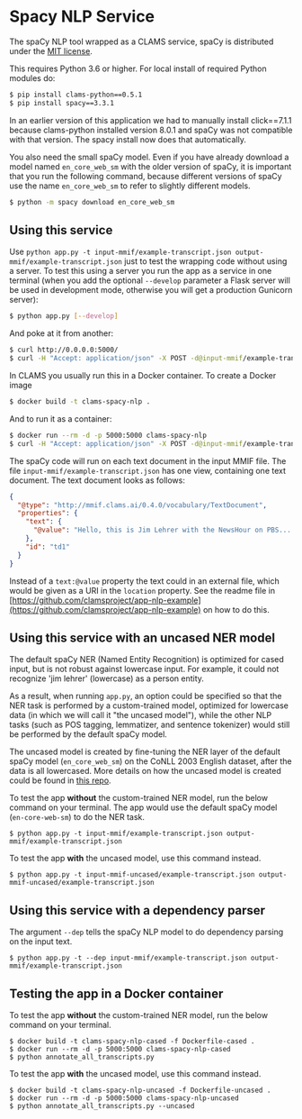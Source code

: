 # Spacy NLP Service

The spaCy NLP tool wrapped as a CLAMS service, spaCy is distributed under the [MIT license](https://github.com/explosion/spaCy/blob/master/LICENSE).

This requires Python 3.6 or higher. For local install of required Python modules do:

```bash
$ pip install clams-python==0.5.1
$ pip install spacy==3.3.1
```

In an earlier version of this application we had to manually install click==7.1.1 because clams-python installed version 8.0.1 and spaCy was not compatible with that version. The spacy install now does that automatically.

You also need the small spaCy model. Even if you have already download a model named `en_core_web_sm` with the older version of spaCy, it is important that you run the following command, because different versions of spaCy use the name `en_core_web_sm` to refer to slightly different models.

```bash
$ python -m spacy download en_core_web_sm
```

## Using this service

Use `python app.py -t input-mmif/example-transcript.json output-mmif/example-transcript.json` just to test the wrapping code without using a server. To test this using a server you run the app as a service in one terminal (when you add the optional  `--develop` parameter a Flask server will be used in development mode, otherwise you will get a production Gunicorn server):

```bash
$ python app.py [--develop]
```

And poke at it from another:

```bash
$ curl http://0.0.0.0:5000/
$ curl -H "Accept: application/json" -X POST -d@input-mmif/example-transcript.json http://0.0.0.0:5000/
```

In CLAMS you usually run this in a Docker container. To create a Docker image

```bash
$ docker build -t clams-spacy-nlp .
```

And to run it as a container:

```bash
$ docker run --rm -d -p 5000:5000 clams-spacy-nlp
$ curl -H "Accept: application/json" -X POST -d@input-mmif/example-transcript.json http://0.0.0.0:5000/
```

The spaCy code will run on each text document in the input MMIF file. The file `input-mmif/example-transcript.json` has one view, containing one text document. The text document looks as follows:

```json
{
  "@type": "http://mmif.clams.ai/0.4.0/vocabulary/TextDocument",
  "properties": {
    "text": {
      "@value": "Hello, this is Jim Lehrer with the NewsHour on PBS...."
    },
	"id": "td1"
  }
}
```
Instead of a `text:@value` property the text could in an external file, which would be given as a URI in the `location` property. See the readme file in [https://github.com/clamsproject/app-nlp-example](https://github.com/clamsproject/app-nlp-example) on how to do this.

## Using this service with an uncased NER model

The default spaCy NER (Named Entity Recognition) is optimized for cased input, but is not robust against lowercase input. For example, it could not recognize 'jim lehrer' (lowercase) as a person entity.

As a result, when running `app.py`, an option could be specified so that the NER task is performed by a custom-trained model, optimized for lowercase data (in which we will call it "the uncased model"), while the other NLP tasks (such as POS tagging, lemmatizer, and sentence tokenizer) would still be performed by the default spaCy model.

The uncased model is created by fine-tuning the NER layer of the default spaCy model (`en_core_web_sm`) on the CoNLL 2003 English dataset, after the data is all lowercased. More details on how the uncased model is created could be found in [this repo](https://github.com/JinnyViboonlarp/clams-spacy-tuning-ner).

To test the app **without** the custom-trained NER model, run the below command on your terminal. The app would use the default spaCy model (`en-core-web-sm`) to do the NER task.

```
$ python app.py -t input-mmif/example-transcript.json output-mmif/example-transcript.json
```

To test the app **with** the uncased model, use this command instead.

```
$ python app.py -t input-mmif-uncased/example-transcript.json output-mmif-uncased/example-transcript.json
```

## Using this service with a dependency parser

The argument `--dep` tells the spaCy NLP model to do dependency parsing on the input text.

```
$ python app.py -t --dep input-mmif/example-transcript.json output-mmif/example-transcript.json
```

## Testing the app in a Docker container

To test the app **without** the custom-trained NER model, run the below command on your terminal.
```
$ docker build -t clams-spacy-nlp-cased -f Dockerfile-cased .
$ docker run --rm -d -p 5000:5000 clams-spacy-nlp-cased
$ python annotate_all_transcripts.py
```

To test the app **with** the uncased model, use this command instead.
```
$ docker build -t clams-spacy-nlp-uncased -f Dockerfile-uncased .
$ docker run --rm -d -p 5000:5000 clams-spacy-nlp-uncased
$ python annotate_all_transcripts.py --uncased
```